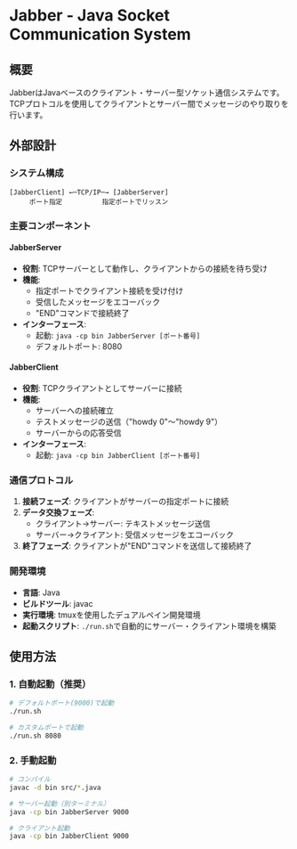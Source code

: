 # Jabber - Java Socket Communication System

## 概要
JabberはJavaベースのクライアント・サーバー型ソケット通信システムです。TCPプロトコルを使用してクライアントとサーバー間でメッセージのやり取りを行います。

## 外部設計

### システム構成
```
[JabberClient] ←─TCP/IP─→ [JabberServer]
     ポート指定          指定ポートでリッスン
```

### 主要コンポーネント

#### JabberServer
- **役割**: TCPサーバーとして動作し、クライアントからの接続を待ち受け
- **機能**: 
  - 指定ポートでクライアント接続を受け付け
  - 受信したメッセージをエコーバック
  - "END"コマンドで接続終了
- **インターフェース**:
  - 起動: `java -cp bin JabberServer [ポート番号]`
  - デフォルトポート: 8080

#### JabberClient  
- **役割**: TCPクライアントとしてサーバーに接続
- **機能**:
  - サーバーへの接続確立
  - テストメッセージの送信（"howdy 0"〜"howdy 9"）
  - サーバーからの応答受信
- **インターフェース**:
  - 起動: `java -cp bin JabberClient [ポート番号]`

### 通信プロトコル
1. **接続フェーズ**: クライアントがサーバーの指定ポートに接続
2. **データ交換フェーズ**: 
   - クライアント→サーバー: テキストメッセージ送信
   - サーバー→クライアント: 受信メッセージをエコーバック
3. **終了フェーズ**: クライアントが"END"コマンドを送信して接続終了

### 開発環境
- **言語**: Java
- **ビルドツール**: javac
- **実行環境**: tmuxを使用したデュアルペイン開発環境
- **起動スクリプト**: `./run.sh`で自動的にサーバー・クライアント環境を構築

## 使用方法

### 1. 自動起動（推奨）
```bash
# デフォルトポート(9000)で起動
./run.sh

# カスタムポートで起動
./run.sh 8080
```

### 2. 手動起動
```bash
# コンパイル
javac -d bin src/*.java

# サーバー起動（別ターミナル）
java -cp bin JabberServer 9000

# クライアント起動
java -cp bin JabberClient 9000
```